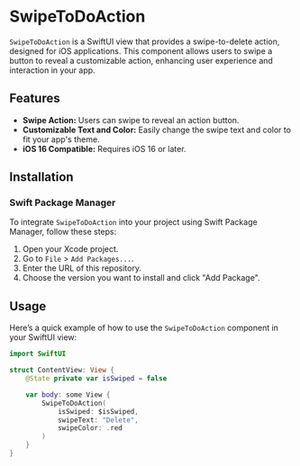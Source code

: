 # SwipeToDoAction

`SwipeToDoAction` is a SwiftUI view that provides a swipe-to-delete action, designed for iOS applications. This component allows users to swipe a button to reveal a customizable action, enhancing user experience and interaction in your app.

## Features

- **Swipe Action:** Users can swipe to reveal an action button.
- **Customizable Text and Color:** Easily change the swipe text and color to fit your app's theme.
- **iOS 16 Compatible:** Requires iOS 16 or later.

## Installation

### Swift Package Manager

To integrate `SwipeToDoAction` into your project using Swift Package Manager, follow these steps:

1. Open your Xcode project.
2. Go to `File` > `Add Packages...`.
3. Enter the URL of this repository.
4. Choose the version you want to install and click "Add Package".

## Usage

Here’s a quick example of how to use the `SwipeToDoAction` component in your SwiftUI view:

```swift
import SwiftUI

struct ContentView: View {
    @State private var isSwiped = false

    var body: some View {
        SwipeToDoAction(
            isSwiped: $isSwiped,
            swipeText: "Delete",
            swipeColor: .red
        )
    }
}

